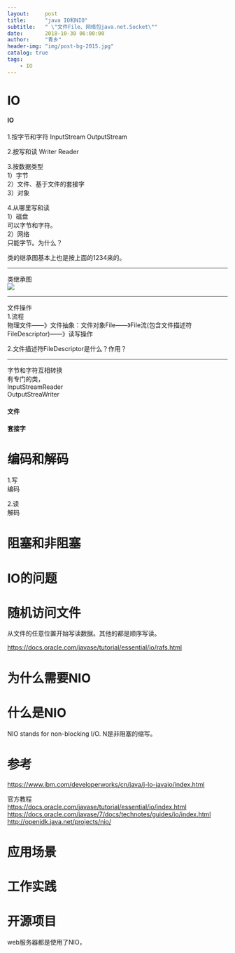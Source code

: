 ```yaml
---
layout:     post
title:      "java IO和NIO"
subtitle:   " \"文件File、网络包java.net.Socket\""
date:       2018-10-30 06:00:00
author:     "青乡"
header-img: "img/post-bg-2015.jpg"
catalog: true
tags:
    - IO
---
```


# IO
#### IO
1.按字节和字符
InputStream
OutputStream

2.按写和读
Writer
Reader

3.按数据类型  
1）字节  
2）文件、基于文件的套接字  
3）对象

4.从哪里写和读  
1）磁盘  
可以字节和字符。  
2）网络  
只能字节。为什么？


类的继承图基本上也是按上面的1234来的。

---
类继承图  
![](http://pg60ucix6.bkt.clouddn.com/image002.png)

---
文件操作  
1.流程  
物理文件——》文件抽象：文件对象File——》File流(包含文件描述符FileDescriptor)——》读写操作  
                      
                      
2.文件描述符FileDescriptor是什么？作用？

                      
---
字节和字符互相转换  
有专门的类，  
InputStreamReader  
OutputStreaWriter
                      
                      

#### 文件

#### 套接字

# 编码和解码
1.写  
编码

2.读  
解码

# 阻塞和非阻塞

# IO的问题

# 随机访问文件
从文件的任意位置开始写读数据。其他的都是顺序写读。

https://docs.oracle.com/javase/tutorial/essential/io/rafs.html

# 为什么需要NIO

# 什么是NIO
NIO stands for non-blocking I/O.
N是非阻塞的缩写。


# 参考
https://www.ibm.com/developerworks/cn/java/j-lo-javaio/index.html

官方教程  
https://docs.oracle.com/javase/tutorial/essential/io/index.html  
https://docs.oracle.com/javase/7/docs/technotes/guides/io/index.html  
http://openjdk.java.net/projects/nio/


# 应用场景

# 工作实践

# 开源项目
web服务器都是使用了NIO，
